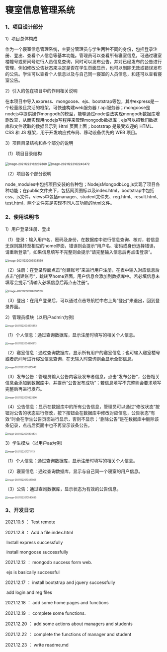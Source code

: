 # 寝室信息管理系统

### 1、项目设计部分

1）项目总体构成

作为一个寝室信息管理系统，主要分管理员与学生两种不同的身份，包括登录注册、登出、查看个人信息等基本功能。管理员可以查看所有寝室信息，可通过寝室楼幢号或房间号进行人员信息查询，同时可以发布公告，并对已经发布的公告进行管理，例如修改公告状态来决定是否在学生页面显示，也可以删除无效或错误发布的公告。学生可以查看个人信息以及与自己同一寝室的人员信息，和还可以查看寝室公告。

2）引入的包在项目中的作用相关说明

在本项目中导入express、mongoose、ejs、bootstrap等包，其中express是一个轻量级且灵活的框架，可快速构建web服务器 / api服务器；mongoose是nodejs中提供操作mongodb的模型，能够通过node语法实现mongodb数据库增删改查，从而实现用nodejs写程序来管理mongodb数据库；ejs可以把我们数据库和文件读取的数据显示到 Html 页面上面；bootstrap 是最受欢迎的 HTML、CSS 和 JS 框架，用于开发响应式布局、移动设备优先的 WEB 项目。

3）项目目录结构和各个部分的说明

（1）项目目录结构

<img src="pic/image-20211222162202869.png" alt="image-20211222162202869" style="zoom:67%;" />

<img src="pic/image-20211222162240472.png" alt="image-20211222162240472" style="zoom:67%;" />

（2）项目各个部分说明

node_modules中包括项目安装的各种包；NodejsMongodbLog.js实现了项目各种功能；在public文件夹下，包括网页图标以及index.html，bootstrap中包括css、js文件，views中包括manager、student文件夹、reg.html、result.html、test.html，两个文件夹是实现不同人员功能的html文件。

### 2、使用说明书

1）用户登录注册、登出

（1）登录：输入用户名、密码及身份，在数据库中进行信息查询、核对，若信息无误则跳转至相应的home界面，错误则会提示“用户名、密码或身份选择错误，请重新登录“，如果信息填写不完整则会提示“请完整输入信息后再点击登录“。

<img src="pic/image-20211222003538539.png" alt="image-20211222003538539" style="zoom:60%;" />

（2）注册：在登录界面点击“创建账号”来进行用户注册，在表中输入对应信息后点击“创建账号“，跳转至home界面，用户信息会添加到数据库中。若必填信息未填写会提示“请输入必填信息后再点击注册“。

<img src="pic/image-20211222004018520.png" alt="image-20211222004018520" style="zoom:60%;" />

（3）登出：在用户登录后，可以通过点击导航栏中右上角“登出”来退出，回到登录界面。

2）管理员模块（以用户admin为例）

<img src="pic/image-20211222004535353.png" alt="image-20211222004535353" style="zoom:50%;" />

（1）个人信息：通过查询数据库，显示注册时填写的相关个人信息。

<img src="pic/image-20211222004800813.png" alt="image-20211222004800813" style="zoom:50%;" />

（2）寝室信息：通过查询数据库，显示所有用户的寝室信息；也可输入寝室楼号或者房间号进行寝室信息查询，在无输入时查询则会显示全部信息。

<img src="pic/image-20211222005210042.png" alt="image-20211222005210042" style="zoom:50%;" />

（3）发布公告：管理员输入公告内容及发布者信息，点击“发布公告”，公告相关信息会添加到数据库中，并提示“公告发布成功“；若信息填写不完整则会要求填写完整后再进行发布。

<img src="pic/image-20211222005622696.png" alt="image-20211222005622696" style="zoom:50%;" />

（4）公告信息：显示在数据库中的所有公告信息，管理员可以通过“修改状态“按钮对公告的状态进行修改，按下按钮会在数据库中修改对应信息，公告状态“有效“时会在学生公告页面进行显示，否则不显示；“删除公告“是在数据库中删除该条记录，点击后页面中也不再显示该条公告。

<img src="pic/image-20211222005804874.png" alt="image-20211222005804874" style="zoom:50%;" />

3）学生模块（以用户aa为例）

<img src="pic/image-20211222010715113.png" alt="image-20211222010715113" style="zoom:50%;" />

（1）个人信息：通过查询数据库，显示注册时填写的相关个人信息。

（2）寝室信息：通过查询数据库，显示与自己同一个寝室的用户信息。

<img src="pic/image-20211222010437805.png" alt="image-20211222010437805" style="zoom:50%;" />

（3）公告：通过查询数据库，显示状态为有效的公告信息。

<img src="pic/image-20211222010543635.png" alt="image-20211222010543635" style="zoom:50%;" />

### 3、开发日记

2021.10.5 ： Test remote

2021.12.8 ： Add a file:index.html

​					Install express successfully

​					install mongoose successfully

2021.12.12 ： mongodb success form web.

​					ejs is basically successful

2021.12.17 ： install bootstrap and jquery successfully

​					add login and reg files

2021.12.18 ： add some home pages and functions

2021.12.19 ： complete some functions.

2021.12.20 ： add some actions about managers and students

2021.12.22 ： complete the functions of manager and student

2021.12.23 ： write readme.md
